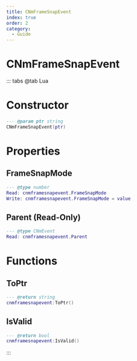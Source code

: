 ```yaml
---
title: CNmFrameSnapEvent
index: true
order: 2
category:
  - Guide
---
```


# CNmFrameSnapEvent

::: tabs
@tab Lua
# Constructor
```lua
--- @param ptr string
CNmFrameSnapEvent(ptr)
```
# Properties
## FrameSnapMode 
```lua
--- @type number
Read: cnmframesnapevent.FrameSnapMode
Write: cnmframesnapevent.FrameSnapMode = value
```
## Parent (Read-Only)
```lua
--- @type CNmEvent
Read: cnmframesnapevent.Parent
```
# Functions
## ToPtr
```lua
--- @return string
cnmframesnapevent:ToPtr()
```
## IsValid
```lua
--- @return bool
cnmframesnapevent:IsValid()
```

:::